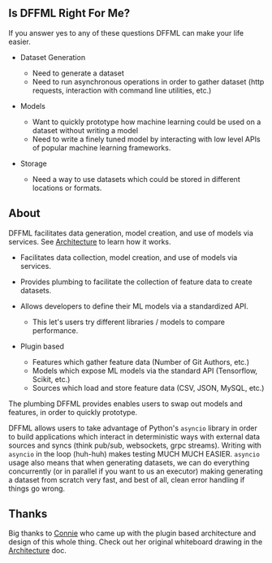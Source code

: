 ## Is DFFML Right For Me?

If you answer yes to any of these questions DFFML can make your life easier.

- Dataset Generation

  - Need to generate a dataset
  - Need to run asynchronous operations in order to gather dataset (http
    requests, interaction with command line utilities, etc.)

- Models

  - Want to quickly prototype how machine learning could be used on a dataset
    without writing a model
  - Need to write a finely tuned model by interacting with low level APIs of
    popular machine learning frameworks.

- Storage

  - Need a way to use datasets which could be stored in different locations or
    formats.

## About

DFFML facilitates data generation, model creation, and use of models via
services. See [Architecture](ARCHITECTURE.md) to learn how it works.

- Facilitates data collection, model creation, and use of models via services.
- Provides plumbing to facilitate the collection of feature data to create
  datasets.
- Allows developers to define their ML models via a standardized API.

  - This let's users try different libraries / models to compare performance.

- Plugin based

  - Features which gather feature data (Number of Git Authors, etc.)
  - Models which expose ML models via the standard API (Tensorflow, Scikit,
    etc.)
  - Sources which load and store feature data (CSV, JSON, MySQL, etc.)

The plumbing DFFML provides enables users to swap out models and features,
in order to quickly prototype.

DFFML allows users to take advantage of Python's `asyncio` library in order to
build applications which interact in deterministic ways with external data
sources and syncs (think pub/sub, websockets, grpc streams). Writing with
`asyncio` in the loop (huh-huh) makes testing MUCH MUCH EASIER. `asyncio` usage
also means that when generating datasets, we can do everything concurrently (or
in parallel if you want to us an executor) making generating a dataset from
scratch very fast, and best of all, clean error handling if things go wrong.

## Thanks

Big thanks to [Connie](https://github.com/hackermnementh) who came up with the
plugin based architecture and design of this whole thing. Check out her original
whiteboard drawing in the
[Architecture](ARCHITECTURE.md#original-architecture-drawing) doc.
